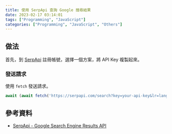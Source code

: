 ```yaml
---
title: 使用 SerpApi 查詢 Google 搜尋結果
date: 2023-02-17 03:14:01
tags: ["Programming", "JavaScript"]
categories: ["Programming", "JavaScript", "Others"]
---
```


## 做法

首先，到 [SerpApi](https://serpapi.com/) 註冊帳號，選擇一個方案，將 API Key 複製起來。

### 發送請求

使用 `fetch` 發送請求。

```js
await (await fetch('https://serpapi.com/search?key=your-api-key&lr=lang_zh-TW&q=台灣')).json()
```

## 參考資料

- [SerpApi - Google Search Engine Results API](https://serpapi.com/search-api)
